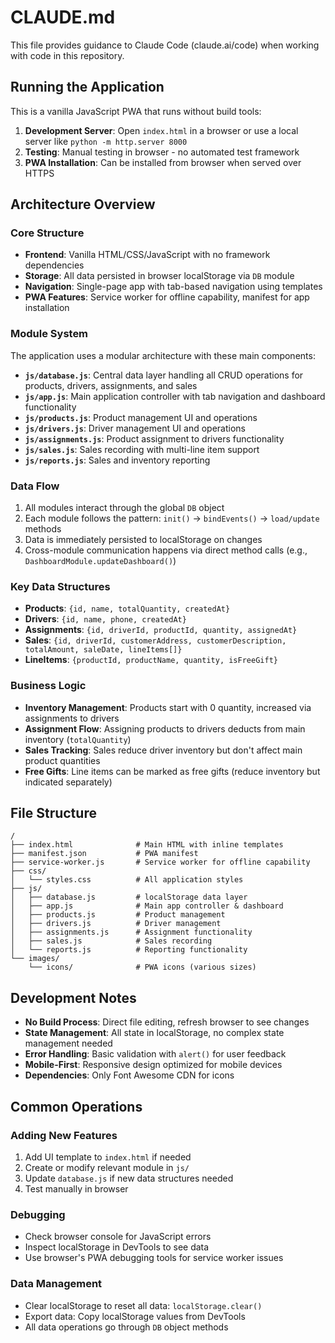# CLAUDE.md

This file provides guidance to Claude Code (claude.ai/code) when working with code in this repository.

## Running the Application

This is a vanilla JavaScript PWA that runs without build tools:

1. **Development Server**: Open `index.html` in a browser or use a local server like `python -m http.server 8000`
2. **Testing**: Manual testing in browser - no automated test framework
3. **PWA Installation**: Can be installed from browser when served over HTTPS

## Architecture Overview

### Core Structure
- **Frontend**: Vanilla HTML/CSS/JavaScript with no framework dependencies
- **Storage**: All data persisted in browser localStorage via `DB` module
- **Navigation**: Single-page app with tab-based navigation using templates
- **PWA Features**: Service worker for offline capability, manifest for app installation

### Module System
The application uses a modular architecture with these main components:

- **`js/database.js`**: Central data layer handling all CRUD operations for products, drivers, assignments, and sales
- **`js/app.js`**: Main application controller with tab navigation and dashboard functionality
- **`js/products.js`**: Product management UI and operations
- **`js/drivers.js`**: Driver management UI and operations  
- **`js/assignments.js`**: Product assignment to drivers functionality
- **`js/sales.js`**: Sales recording with multi-line item support
- **`js/reports.js`**: Sales and inventory reporting

### Data Flow
1. All modules interact through the global `DB` object
2. Each module follows the pattern: `init()` → `bindEvents()` → `load/update` methods
3. Data is immediately persisted to localStorage on changes
4. Cross-module communication happens via direct method calls (e.g., `DashboardModule.updateDashboard()`)

### Key Data Structures
- **Products**: `{id, name, totalQuantity, createdAt}`
- **Drivers**: `{id, name, phone, createdAt}`
- **Assignments**: `{id, driverId, productId, quantity, assignedAt}`
- **Sales**: `{id, driverId, customerAddress, customerDescription, totalAmount, saleDate, lineItems[]}`
- **LineItems**: `{productId, productName, quantity, isFreeGift}`

### Business Logic
- **Inventory Management**: Products start with 0 quantity, increased via assignments to drivers
- **Assignment Flow**: Assigning products to drivers deducts from main inventory (`totalQuantity`)
- **Sales Tracking**: Sales reduce driver inventory but don't affect main product quantities
- **Free Gifts**: Line items can be marked as free gifts (reduce inventory but indicated separately)

## File Structure

```
/
├── index.html              # Main HTML with inline templates
├── manifest.json           # PWA manifest
├── service-worker.js       # Service worker for offline capability
├── css/
│   └── styles.css          # All application styles
├── js/
│   ├── database.js         # localStorage data layer
│   ├── app.js              # Main app controller & dashboard
│   ├── products.js         # Product management
│   ├── drivers.js          # Driver management
│   ├── assignments.js      # Assignment functionality
│   ├── sales.js            # Sales recording
│   └── reports.js          # Reporting functionality
└── images/
    └── icons/              # PWA icons (various sizes)
```

## Development Notes

- **No Build Process**: Direct file editing, refresh browser to see changes
- **State Management**: All state in localStorage, no complex state management needed
- **Error Handling**: Basic validation with `alert()` for user feedback
- **Mobile-First**: Responsive design optimized for mobile devices
- **Dependencies**: Only Font Awesome CDN for icons

## Common Operations

### Adding New Features
1. Add UI template to `index.html` if needed
2. Create or modify relevant module in `js/`
3. Update `database.js` if new data structures needed
4. Test manually in browser

### Debugging
- Check browser console for JavaScript errors
- Inspect localStorage in DevTools to see data
- Use browser's PWA debugging tools for service worker issues

### Data Management
- Clear localStorage to reset all data: `localStorage.clear()`
- Export data: Copy localStorage values from DevTools
- All data operations go through `DB` object methods
